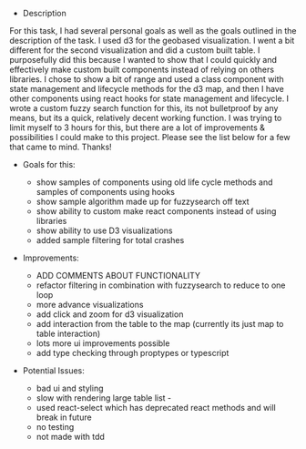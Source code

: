 - Description

For this task, I had several personal goals as well as the goals outlined in the description of the task. I used d3 for the geobased visualization. I went a bit different for the second visualization and did a custom built table. I purposefully did this because I wanted to show that I could quickly and effectively make custom built components instead of relying on others libraries. I chose to show a bit of range and used a class component with state management and lifecycle methods for the d3 map, and then I have other components using react hooks for state management and lifecycle. I wrote a custom fuzzy search function for this, its not bulletproof by any means, but its a quick, relatively decent working function. I was trying to limit myself to 3 hours for this, but there are a lot of improvements & possibilities I could make to this project. Please see the list below for a few that came to mind. Thanks!

- Goals for this:
   * show samples of components using old life cycle methods and samples of components using hooks
   * show sample algorithm made up for fuzzysearch off text
   * show ability to custom make react components instead of using libraries
   * show ability to use D3 visualizations
   * added sample filtering for total crashes

- Improvements:
  * ADD COMMENTS ABOUT FUNCTIONALITY
  * refactor filtering in combination with fuzzysearch to reduce to one loop
  * more advance visualizations
  * add click and zoom for d3 visualization
  * add interaction from the table to the map (currently its just map to table interaction)
  * lots more ui improvements possible
  * add type checking through proptypes or typescript


- Potential Issues:
  * bad ui and styling
  * slow with rendering large table list - 
  * used react-select which has deprecated react methods and will break in future
  * no testing
  * not made with tdd


